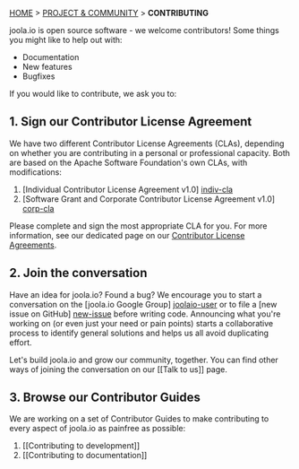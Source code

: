 <a name="top" />

[HOME](Home) > [PROJECT & COMMUNITY](project-and-community) > **CONTRIBUTING**

joola.io is open source software - we welcome contributors! Some things you might like to help out with:

* Documentation
* New features
* Bugfixes

If you would like to contribute, we ask you to:

## 1. Sign our Contributor License Agreement

We have two different Contributor License Agreements (CLAs), depending on whether you are contributing in a personal or professional capacity. Both are based on the Apache Software Foundation's own CLAs, with modifications:

1. [Individual Contributor License Agreement v1.0] [indiv-cla]
2. [Software Grant and Corporate Contributor License Agreement v1.0] [corp-cla]

Please complete and sign the most appropriate CLA for you. For more information, see our dedicated page on our [Contributor License Agreements](CLA).

## 2. Join the conversation

Have an idea for joola.io? Found a bug? We encourage you to start a conversation on the [joola.io Google Group] [joolaio-user] or to file a [new issue on GitHub] [new-issue] before writing code.
Announcing what you're working on (or even just your need or pain points) starts a collaborative process to identify general solutions and helps us all avoid duplicating effort.

Let's build joola.io and grow our community, together. You can find other ways of joining the conversation on our [[Talk to us]] page.

## 3. Browse our Contributor Guides

We are working on a set of Contributor Guides to make contributing to every aspect of joola.io as painfree as possible:

1. [[Contributing to development]]
2. [[Contributing to documentation]]

[indiv-cla]: https://docs.google.com/forms/d/19gSbpRlV0HqdmkMmUCbZ18uDbAlSvvdGegtbNwqh0J0/viewform
[corp-cla]: https://docs.google.com/forms/d/1pN2CWuN18yKCOwtv0hKY54LOJb3b2ua9qTlWH5MDrnM/viewform

[joolaio-user]: https://groups.google.com/forum/#!forum/joolaio-user
[new-issue]: https://github.com/joola/joola.io/issues/new